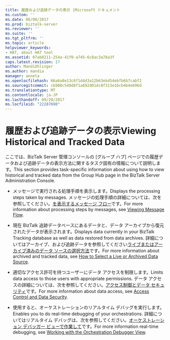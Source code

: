 ```yaml
---
title: 履歴および追跡データの表示 |Microsoft ドキュメント
ms.custom: ''
ms.date: 06/08/2017
ms.prod: biztalk-server
ms.reviewer: ''
ms.suite: ''
ms.tgt_pltfrm: ''
ms.topic: article
helpviewer_keywords:
- HAT, about HAT tool
ms.assetid: 07ab8211-254a-41f0-a745-6c8ac3a78a3f
caps.latest.revision: 17
author: MandiOhlinger
ms.author: mandia
manager: anneta
ms.openlocfilehash: 66a6a8e13c6f1d4d3a12b63eb454ebfb6b7cabf2
ms.sourcegitcommit: cb908c540d8f1a692d01dc8f313e16cb4b4e696d
ms.translationtype: MT
ms.contentlocale: ja-JP
ms.lasthandoff: 09/20/2017
ms.locfileid: "22287690"
---
```

# <a name="viewing-historical-and-tracked-data"></a><span data-ttu-id="7c8d1-102">履歴および追跡データの表示</span><span class="sxs-lookup"><span data-stu-id="7c8d1-102">Viewing Historical and Tracked Data</span></span>
<span data-ttu-id="7c8d1-103">ここでは、BizTalk Server 管理コンソールの [グループ ハブ] ページでの履歴データおよび追跡データの表示方法に関するタスク固有の情報について説明します。</span><span class="sxs-lookup"><span data-stu-id="7c8d1-103">This section provides task-specific information about using how to view historical and tracked data from the Group Hub page in the BizTalk Server Administration Console.</span></span>  
  
-   <span data-ttu-id="7c8d1-104">メッセージで実行される処理手順を表示します。</span><span class="sxs-lookup"><span data-stu-id="7c8d1-104">Displays the processing steps taken by messages.</span></span> <span data-ttu-id="7c8d1-105">メッセージの処理手順の詳細については、次を参照してください。[を表示するメッセージ フロー](../core/viewing-message-flow.md)です。</span><span class="sxs-lookup"><span data-stu-id="7c8d1-105">For more information about processing steps by messages, see [Viewing Message Flow](../core/viewing-message-flow.md).</span></span>  
  
-   <span data-ttu-id="7c8d1-106">現在 BizTalk 追跡データベースにあるデータと、データ アーカイブから復元されたデータが表示されます。</span><span class="sxs-lookup"><span data-stu-id="7c8d1-106">Displays data currently in your BizTalk Tracking database as well as data restored from data archives.</span></span> <span data-ttu-id="7c8d1-107">詳細についてはアーカイブ、および追跡データを参照してください[ライブまたはアーカイブ済みのデータ ソースの選択方法](../core/how-to-select-a-live-or-archived-data-source.md)です。</span><span class="sxs-lookup"><span data-stu-id="7c8d1-107">For more information about archived and tracked data, see [How to Select a Live or Archived Data Source](../core/how-to-select-a-live-or-archived-data-source.md).</span></span>  
  
-   <span data-ttu-id="7c8d1-108">適切なアクセス許可を持つユーザーにデータ アクセスを制限します。</span><span class="sxs-lookup"><span data-stu-id="7c8d1-108">Limits data access to those users with appropriate permissions.</span></span> <span data-ttu-id="7c8d1-109">データ アクセスの詳細については、次を参照してください。[アクセス制御とデータ セキュリティ](../core/access-control-and-data-security.md)です。</span><span class="sxs-lookup"><span data-stu-id="7c8d1-109">For more information about data access, see [Access Control and Data Security](../core/access-control-and-data-security.md).</span></span>  
  
-   <span data-ttu-id="7c8d1-110">使用すると、オーケストレーションのリアルタイム デバッグを実行します。</span><span class="sxs-lookup"><span data-stu-id="7c8d1-110">Enables you to do real-time debugging of your orchestrations.</span></span> <span data-ttu-id="7c8d1-111">詳細についてはリアルタイム デバッグは、次を参照してください。[オーケストレーション デバッガー ビューで作業して](../core/working-with-the-orchestration-debugger-view.md)です。</span><span class="sxs-lookup"><span data-stu-id="7c8d1-111">For more information real-time debugging, see [Working with the Orchestration Debugger View](../core/working-with-the-orchestration-debugger-view.md).</span></span>